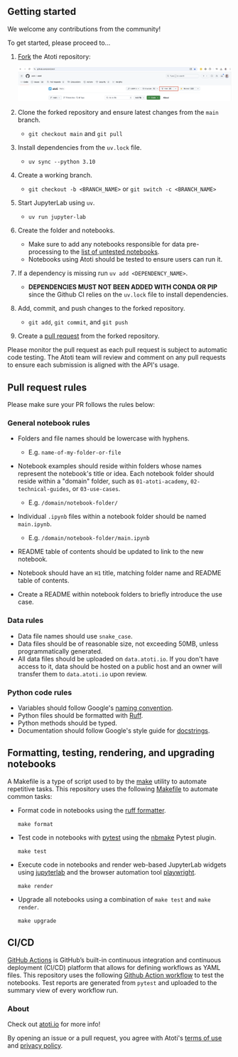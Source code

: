 ## Getting started

We welcome any contributions from the community!

 To get started, please proceed to...

1. [Fork](https://docs.github.com/en/get-started/quickstart/fork-a-repo) the Atoti repository:

    <img src=".github/assets/fork_atoti_repo.png">

2. Clone the forked repository and ensure latest changes from the `main` branch.

    * `git checkout main` and `git pull`

3. Install dependencies from the `uv.lock` file.

    * `uv sync --python 3.10`

4. Create a working branch.

    * `git checkout -b <BRANCH_NAME>` or `git switch -c <BRANCH_NAME>`

5. Start JupyterLab using `uv`.

    * `uv run jupyter-lab`

6. Create the folder and notebooks.

    * Make sure to add any notebooks responsible for data pre-processing to the [list of untested notebooks](tests/test_exclusion.txt).
    * Notebooks using Atoti should be tested to ensure users can run it.

7. If a dependency is missing run `uv add <DEPENDENCY_NAME>`. 

    * **DEPENDENCIES MUST NOT BEEN ADDED WITH CONDA OR PIP** since the Github CI relies on the `uv.lock` file to install dependencies.

8. Add, commit, and push changes to the forked repository.

    * `git add`, `git commit`, and `git push`

9. Create a [pull request](https://docs.github.com/en/pull-requests/collaborating-with-pull-requests/proposing-changes-to-your-work-with-pull-requests/about-pull-requests) from the forked repository.

Please monitor the pull request as each pull request is subject to automatic code testing. The Atoti team will review and comment on any pull requests to ensure each submission is aligned with the API's usage.

## Pull request rules

Please make sure your PR follows the rules below:

### General notebook rules

* Folders and file names should be lowercase with hyphens.

  * E.g. `name-of-my-folder-or-file`

* Notebook examples should reside within folders whose names represent the notebook's title or idea. Each notebook folder should reside within a "domain" folder, such as `01-atoti-academy`, `02-technical-guides`, or `03-use-cases`.

  * E.g. `/domain/notebook-folder/`

* Individual `.ipynb` files within a notebook folder should be named `main.ipynb`.

  * E.g. `/domain/notebook-folder/main.ipynb`

* README table of contents should be updated to link to the new notebook.
* Notebook should have an `H1` title, matching folder name and README table of contents.
* Create a README within notebook folders to briefly introduce the use case.

### Data rules

* Data file names should use `snake_case`.
* Data files should be of reasonable size, not exceeding 50MB, unless programmatically generated.
* All data files should be uploaded on `data.atoti.io`. If you don't have access to it, data should be hosted on a public host and an owner will transfer them to `data.atoti.io` upon review.

### Python code rules

* Variables should follow Google's [naming convention](http://google.github.io/styleguide/pyguide.html#316-naming).
* Python files should be formatted with [Ruff](https://docs.astral.sh/ruff/).
* Python methods should be typed.
* Documentation should follow Google's style guide for [docstrings](http://google.github.io/styleguide/pyguide.html#381-docstrings).

## Formatting, testing, rendering, and upgrading notebooks

A Makefile is a type of script used to by the [make](https://www.gnu.org/software/make/) utility to automate repetitive tasks. This repository uses the following [Makefile](Makefile) to automate common tasks:

* Format code in notebooks using the [ruff formatter](https://docs.astral.sh/ruff/formatter/).

  ```text
  make format
  ```

* Test code in notebooks with [pytest](https://docs.pytest.org/en/stable/) using the [nbmake](https://github.com/treebeardtech/nbmake) Pytest plugin.

  ```text
  make test
  ```

* Execute code in notebooks and render web-based JupyterLab widgets using [jupyterlab](https://jupyterlab.readthedocs.io/en/latest/) and the browser automation tool [playwright](https://playwright.dev/python/).

  ```text
  make render
  ```

* Upgrade all notebooks using a combination of `make test` and `make render`.

  ```text
  make upgrade
  ```

## CI/CD

[GitHub Actions](https://docs.github.com/en/actions/about-github-actions/understanding-github-actions) is GitHub’s built-in continuous integration and continuous deployment (CI/CD) platform that allows for defining workflows as YAML files. This repository uses the following [Github Action workflow](.github/workflows/test.yaml) to test the notebooks. Test reports are generated from `pytest` and uploaded to the summary view of every workflow run.

### About

Check out [atoti.io](https://www.atoti.io) for more info!

By opening an issue or a pull request, you agree with Atoti's [terms of use](https://www.atoti.io/terms) and [privacy policy](https://www.atoti.io/privacy-policy).
